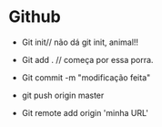 # Github

- Git init// não dá git init, animal!!

- Git add . // começa por essa porra.


- Git commit -m "modificação feita"
- git push origin master
- Git remote add origin 'minha URL'